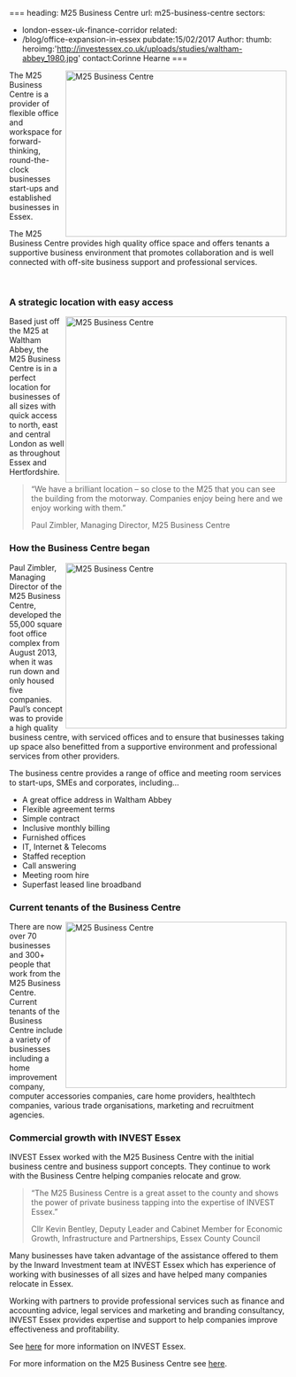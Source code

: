 ===
heading: M25 Business Centre
url: m25-business-centre
sectors:
  - london-essex-uk-finance-corridor
related:
  - /blog/office-expansion-in-essex
pubdate:15/02/2017
Author:
thumb:
heroimg:'http://investessex.co.uk/uploads/studies/waltham-abbey_1980.jpg'
contact:Corinne Hearne
===
 <p><img alt='M25 Business Centre' src='http://www.investessex.co.uk/uploads/about/DSC_0049_400.jpg' style='width: 400px; height: 300px; margin-left: 2px; margin-right: 2px; float: right;'/>The M25 Business Centre is a provider of flexible office and workspace for forward-thinking, round-the-clock businesses start-ups and established businesses in Essex.</p><p>The M25 Business Centre provides high quality office space and offers tenants a supportive business environment that promotes collaboration and is well connected with off-site business support and professional services.</p><p> </p><h3>A strategic location with easy access</h3><p><img alt='M25 Business Centre' src='http://www.investessex.co.uk/uploads/about/DSC_0021_400.jpg' style='width: 400px; height: 300px; margin-left: 2px; margin-right: 2px; float: right;'/>Based just off the M25 at Waltham Abbey, the M25 Business Centre is in a perfect location for businesses of all sizes with quick access to north, east and central London as well as throughout Essex and Hertfordshire.</p><blockquote><p>“We have a brilliant location – so close to the M25 that you can see the building from the motorway. Companies enjoy being here and we enjoy working with them.”</p><p>Paul Zimbler, Managing Director, M25 Business Centre</p></blockquote><h3>How the Business Centre began</h3><p><img alt='M25 Business Centre' src='http://www.investessex.co.uk/uploads/about/DSC_0073_400.jpg' style='width: 400px; height: 299px; margin-left: 2px; margin-right: 2px; float: right;'/>Paul Zimbler, Managing Director of the M25 Business Centre, developed the 55,000 square foot office complex from August 2013, when it was run down and only housed five companies.  Paul’s concept was to provide a high quality business centre, with serviced offices and to ensure that businesses taking up space also benefitted from a supportive environment and professional services from other providers.</p><p>The business centre provides a range of office and meeting room services to start-ups, SMEs and corporates, including…</p><ul><li>A great office address in Waltham Abbey</li><li>Flexible agreement terms</li><li>Simple contract</li><li>Inclusive monthly billing</li><li>Furnished offices</li><li>IT, Internet &amp; Telecoms</li><li>Staffed reception</li><li>Call answering</li><li>Meeting room hire</li><li>Superfast leased line broadband</li></ul><h3>Current tenants of the Business Centre</h3><p><img alt='M25 Business Centre' src='http://www.investessex.co.uk/uploads/about/DSC_0081_400.jpg' style='width: 400px; height: 300px; margin-left: 2px; margin-right: 2px; float: right;'/>There are now over 70 businesses and 300+ people that work from the M25 Business Centre. Current tenants of the Business Centre include a variety of businesses including a home improvement company, computer accessories companies, care home providers, healthtech companies, various trade organisations, marketing and recruitment agencies.</p><h3>Commercial growth with INVEST Essex</h3><p>INVEST Essex worked with the M25 Business Centre with the initial business centre and business support concepts. They continue to work with the Business Centre helping companies relocate and grow.</p><blockquote><p>“The M25 Business Centre is a great asset to the county and shows the power of private business tapping into the expertise of INVEST Essex.”</p><p>Cllr Kevin Bentley, Deputy Leader and Cabinet Member for Economic Growth, Infrastructure and Partnerships, Essex County Council</p></blockquote><p>Many businesses have taken advantage of the assistance offered to them by the Inward Investment team at INVEST Essex which has experience of working with businesses of all sizes and have helped many companies relocate in Essex.</p><p>Working with partners to provide professional services such as finance and accounting advice, legal services and marketing and branding consultancy, INVEST Essex provides expertise and support to help companies improve effectiveness and profitability.</p><p>See <a href='http://investessex.co.uk/' target='_blank'>here</a> for more information on INVEST Essex.</p><p>For more information on the M25 Business Centre see <a href='http://www.m25businesscentre.co.uk/' target='_blank'>here</a>.</p> 